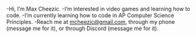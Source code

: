 -Hi, I’m Max Cheezic.
-I’m interested in video games and learning how to code.
-I’m currently learning how to code in AP Computer Science Principles.
-Reach me at mcheezic@gmail.com, through my phone (message me for it), or through Discord (message me for it). 

<!---
MaxCheezic/MaxCheezic is a ✨ special ✨ repository because its `README.md` (this file) appears on your GitHub profile.
You can click the Preview link to take a look at your changes.
--->
